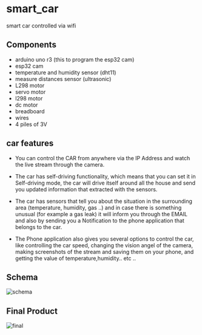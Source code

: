 # smart_car
smart car controlled via wifi

## Components 
 * arduino uno r3 (this to program the esp32 cam)
 * esp32 cam
 * temperature and humidity sensor (dht11)
 * measure distances sensor (ultrasonic)
 * L298 motor
 * servo motor
 * l298 motor
 * dc motor
 * breadboard
 * wires
 * 4 piles of 3V
 
## car features
  * You can control the CAR from anywhere via the IP Address and watch the live stream through the camera.

  * The car has self-driving functionality, which means that you can set it in Self-driving mode, the car will drive itself around all the house and send you updated information that extracted with the sensors.

  * The car has sensors that tell you about the situation in the surrounding area (temperature, humidity, gas ..) and in case there is something unusual (for example a gas leak) it will inform you through the EMAIL and also by sending you a Notification to the phone application that belongs to the car.

  * The Phone application also gives you several options to control the car, like controlling the car speed, changing the vision angel of the camera, making screenshots of the stream and saving them on your phone, and getting the value of temperature,humidity.. etc ..

##  Schema

![schema](https://user-images.githubusercontent.com/50217850/136718976-6229ada2-e6e8-403d-953f-572413266256.png)

## Final Product

![final](https://user-images.githubusercontent.com/50217850/136719013-e1f387a2-350a-4bd2-b5ea-51e4ea80cf16.png)
